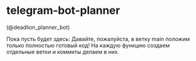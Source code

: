 # telegram-bot-planner

(@deadlion_planner_bot)

Пока пусть будет здесь: 
Давайте, пожалуйста, в ветку main положим только полностью готовый код! На каждую функцию создаем отдельные ветки и коммиты делаем в них.
